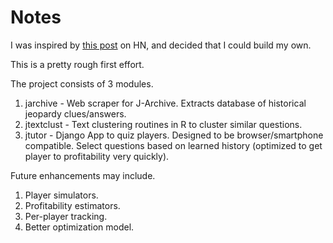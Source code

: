 Notes
=====

I was inspired by [this post](https://news.ycombinator.com/item?id=3243770) on HN, and decided that I could build my own.

This is a pretty rough first effort.

The project consists of 3 modules.
1. jarchive - Web scraper for J-Archive. Extracts database of historical jeopardy clues/answers.
2. jtextclust - Text clustering routines in R to cluster similar questions.
3. jtutor - Django App to quiz players. Designed to be browser/smartphone compatible. Select questions based on learned history (optimized to get player to profitability very quickly).

Future enhancements may include.
1. Player simulators.
2. Profitability estimators.
3. Per-player tracking.
4. Better optimization model.
